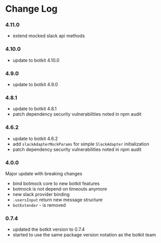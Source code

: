 # Change Log

### 4.11.0
* extend mocked slack api methods

### 4.10.0
* update to botkit 4.10.0

### 4.9.0
* update to botkit 4.9.0

### 4.8.1
* update to botkit 4.8.1
* patch dependency security vulnerabilities noted in npm audit

### 4.6.2
* update to botkit 4.6.2
* add `slackAdapterMockParams` for simple `SlackAdapter` initialization 
* patch dependency security vulnerabilities noted in npm audit

### 4.0.0
Major update with breaking changes
* bind botmock core to new botkit features
* botmock is not depend on timeouts anymore
* new slack provider binding
* `.usersInput` return new message structure
* `botExtender` - is removed

### 0.7.4
* updated the botkit version to 0.7.4
* started to use the same package version notation as the botkit team
